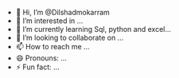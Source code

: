 - 👋 Hi, I’m @Dilshadmokarram
- 👀 I’m interested in ...
- 🌱 I’m currently learning Sql, python and excel...
- 💞️ I’m looking to collaborate on ...
- 📫 How to reach me ...
- 😄 Pronouns: ...
- ⚡ Fun fact: ...

<!---
Dilshadmokarram/Dilshadmokarram is a ✨ special ✨ repository because its `README.md` (this file) appears on your GitHub profile.
You can click the Preview link to take a look at your changes.
--->
